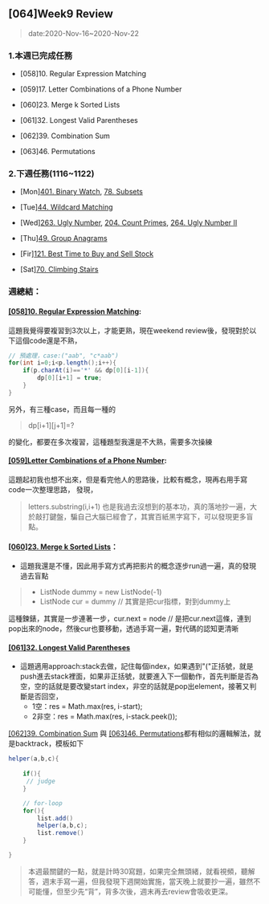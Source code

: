 ## [064]Week9 Review

> date:2020-Nov-16~2020-Nov-22

### 1.本週已完成任務
- [058]10. Regular Expression Matching

- [059]17. Letter Combinations of a Phone Number


- [060]23. Merge k Sorted Lists

- [061]32. Longest Valid Parentheses

- [062]39. Combination Sum

- [063]46. Permutations

### 2.下週任務(1116~1122)
- [Mon][401. Binary Watch](https://leetcode.com/problems/binary-watch/), [78. Subsets](https://leetcode.com/problems/subsets/)

- [Tue][44. Wildcard Matching](https://leetcode.com/problems/wildcard-matching/)


- [Wed][263. Ugly Number](https://leetcode.com/problems/ugly-number/), [204. Count Primes](https://leetcode.com/problems/count-primes/), [264. Ugly Number II](https://leetcode.com/problems/ugly-number-ii/)

- [Thu][49. Group Anagrams](https://leetcode.com/problems/group-anagrams/)

- [Fir][121. Best Time to Buy and Sell Stock](https://leetcode.com/problems/best-time-to-buy-and-sell-stock/)

- [Sat][70. Climbing Stairs](https://leetcode.com/problems/climbing-stairs/)

### 週總結：

#### [[058]10. Regular Expression Matching](https://github.com/YenKang/Leetcode/blob/master/%5B058%5D10.%20Regular%20Expression%20Matching.md):
這題我覺得要複習到3次以上，才能更熟，現在weekend review後，發現對於以下這個code還是不熟，


```java
// 預處理，case:("aab", "c*aab")
for(int i=0;i<p.length();i++){
    if(p.charAt(i)=='*' && dp[0][i-1]){
        dp[0][i+1] = true;
    }
}
```

另外，有三種case，而且每一種的

> dp[i+1][j+1]=?

的變化，都要在多次複習，這種題型我還是不大熟，需要多次操練

#### [[059]Letter Combinations of a Phone Number](https://github.com/YenKang/Leetcode/blob/master/%5B059%5D17.%20Letter%20Combinations%20of%20a%20Phone%20Number.md):
這題起初我也想不出來，但是看完他人的思路後，比較有概念，現再右用手寫code一次整理思路，
發現，
> letters.substring(i,i+1) 也是我過去沒想到的基本功，真的落地抄一遍，大於敲打鍵盤，騙自己大腦已經會了，其實百紙黑字寫下，可以發現更多盲點。

#### [[060]23. Merge k Sorted Lists](https://github.com/YenKang/Leetcode/blob/master/%5B060%5D23.%20Merge%20k%20Sorted%20Lists.md)：

- 這題我還是不懂，因此用手寫方式再把影片的概念逐步run過一遍，真的發現過去盲點
> - ListNode dummy = new ListNode(-1)
> - ListNode cur = dummy // 其實是把cur指標，對到dummy上

這種鍊錶，其實是一步連著一步，cur.next = node // 是把cur.next這條，連到pop出來的node，然後cur也要移動，透過手寫一遍，對代碼的認知更清晰

#### [[061]32. Longest Valid Parentheses](https://github.com/YenKang/Leetcode/blob/master/%5B061%5D32.%20Longest%20Valid%20Parentheses.md)
- 這題適用approach:stack去做，記住每個index，如果遇到"("正括號，就是push進去stack裡面，如果非正括號，就要進入下一個動作，首先判斷是否為空，空的話就是要改變start index，非空的話就是pop出element，接著又判斷是否回空，
    - 1空：res = Math.max(res, i-start);
    - 2非空：res = Math.max(res, i-stack.peek());
    
[[062]39. Combination Sum](https://github.com/YenKang/Leetcode/blob/master/%5B062%5D39.%20Combination%20Sum.md) 與 [[063]46. Permutations](https://github.com/YenKang/Leetcode/blob/master/%5B063%5D46.%20Permutations.md)都有相似的邏輯解法，就是backtrack，模板如下

```java
helper(a,b,c){
    
    if(){
     // judge
    }

    // for-loop
    for(){
        list.add()
        helper(a,b,c);
        list.remove()
    }

}
```

> 本週最關鍵的一點，就是計時30寫題，如果完全無頭緒，就看視頻，聽解答，週末手寫一遍，但我發現下週開始實施，當天晚上就要抄一遍，雖然不可能懂，但至少先“背”，背多次後，週末再去review會吸收更深。